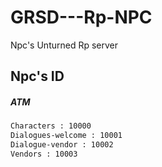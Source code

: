 # GRSD---Rp-NPC
Npc's Unturned Rp server

## Npc's ID

##### ATM
```bash
Characters : 10000
Dialogues-welcome : 10001
Dialogue-vendor : 10002
Vendors : 10003
```
